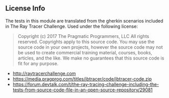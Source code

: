 ## License Info

The tests in this module are translated from the gherkin 
scenarios included in The Ray Tracer Challenge. Used under the following license:

> Copyright (c) 2017 The Pragmatic Programmers, LLC
> All rights reserved.
> Copyrights apply to this source code.
> You may use the source code in your own projects, however the source code
> may not be used to create commercial training material, courses, books,
> articles, and the like. We make no guarantees that this source code is fit
> for any purpose.

- http://raytracerchallenge.com
- https://media.pragprog.com/titles/jbtracer/code/jbtracer-code.zip
- https://forum.devtalk.com/t/the-ray-tracing-challenge-including-the-tests-from-source-code-file-in-an-open-source-repository/29081
